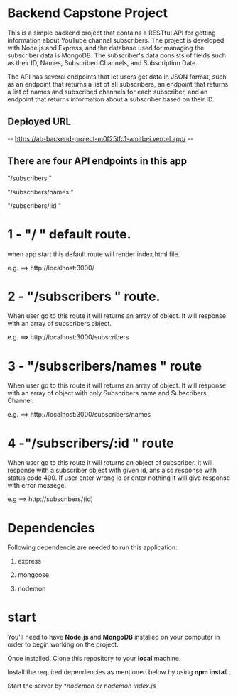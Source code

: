 # Backend Capstone Project

This is a simple backend project that contains a RESTful API for getting information about YouTube channel subscribers. The project is developed with Node.js and Express, and the database used for managing the subscriber data is MongoDB. The subscriber's data consists of fields such as their ID, Names, Subscribed Channels, and Subscription Date.

The API has several endpoints that let users get data in JSON format, such as an endpoint that returns a list of all subscribers, an endpoint that returns a list of names and subscribed channels for each subscriber, and an endpoint that returns information about a subscriber based on their ID.


## Deployed URL

--  https://ab-backend-project-m0f25tfc1-amitbej.vercel.app/  --

## There are four API endpoints in this app

 "/subscribers "

 "/subscribers/names "

 "/subscribers/:id "

# 1 - "/ " default route.

when app start this default route will render index.html file.

e.g. ==> http://localhost:3000/

# 2 - "/subscribers "  route.

When user go to this route it will returns an array of object. It will response with an array of subscribers object.

e.g. ==>  http://localhost:3000/subscribers

# 3 - "/subscribers/names " route

When user go to this route it will returns an array of object. It will response with an array of object with only Subscribers name and Subscribers Channel.

e.g. ==> http://localhost:3000/subscribers/names

# 4 -"/subscribers/:id " route

When user go to this route it will returns an object of subscriber. It will response with a subscriber object with given id, ans also response with status code 400. If user enter wrong id or enter nothing it will give response with error messege.

e.g ==> http://subscribers/(id)

# Dependencies

Following dependencie are needed to run this application: 

1. express

2. mongoose

3. nodemon

# start

You'll need to have **Node.js** and **MongoDB** installed on your computer in order to begin working on the project. 

Once installed, Clone this repository to your **local** machine.

Install the required dependencies as mentioned below by using **npm install <packageName>**.

Start the server by **nodemon or nodemon index.js*


######